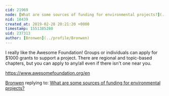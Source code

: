 ```yaml
---
cid: 21969
node: [What are some sources of funding for environmental projects?](../notes/Bronwen/02-28-2019/what-are-some-sources-of-funding-for-environmental-projects)
nid: 18439
created_at: 2019-02-28 20:21:20 +0000
timestamp: 1551385280
uid: 237313
author: [Bronwen](../profile/Bronwen)
---
```


 I really like the Awesome Foundation! Groups or individuals can apply for $1000 grants to support a project. There are regional and topic-based chapters, but you can apply to any/all even if there isn't one near you.

https://www.awesomefoundation.org/en

[Bronwen](../profile/Bronwen) replying to: [What are some sources of funding for environmental projects?](../notes/Bronwen/02-28-2019/what-are-some-sources-of-funding-for-environmental-projects)

